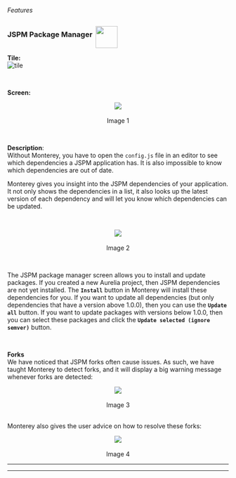 _Features_

<h3 style="float: left">JSPM Package Manager&nbsp;&nbsp;</h3>
<p style="float: left">
  <img src="https://cloud.githubusercontent.com/assets/2712405/17079208/081249b4-50d7-11e6-8c67-77c55ef8b0ea.png" width="50"></img>
</p>
<p style="clear: both"></p>

**Tile:**  
![tile](http://i.imgur.com/eRH6bYH.png)

<br>

**Screen:**
<br>
<p align=center>
  <img src="http://i.imgur.com/YTp9kFs.png"></img>
 <br><br>
Image 1
</p>


<br>

**Description**:  
Without Monterey, you have to open the `config.js` file in an editor to see which dependencies a JSPM application has. It is also impossible to know which dependencies are out of date.

Monterey gives you insight into the JSPM dependencies of your application. It not only shows the dependencies in a list, it also looks up the latest version of each dependency and will let you know which dependencies can be updated.

<br>
<p align=center>
  <img src="http://i.imgur.com/AzE9ZfX.png"></img>
 <br><br>
Image 2
</p>

<br>

The JSPM package manager screen allows you to install and update packages. If you created a new Aurelia project, then JSPM dependencies are not yet installed. The **`Install`** button in Monterey will install these dependencies for you. If you want to update all dependencies (but only dependencies that have a version above 1.0.0), then you can use the **`Update all`** button. If you want to update packages with versions below 1.0.0, then you can select these packages and click the **`Update selected (ignore semver)`** button.

<br>

**Forks**  
We have noticed that JSPM forks often cause issues. As such, we have taught Monterey to detect forks, and it will display a big warning message whenever forks are detected:

<p align=center>
  <img src="http://i.imgur.com/Y7146N7.png"></img>
 <br><br>
Image 3
</p>


<br>
Monterey also gives the user advice on how to resolve these forks:


<p align=center>
  <img src="http://i.imgur.com/wZ9zCpx.png"></img>
 <br><br>
Image 4
</p>


***
***


